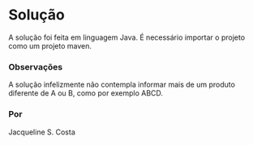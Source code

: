 # Solução

A solução foi feita em linguagem Java.
É necessário importar o projeto como um projeto maven.

### Observações ###

A solução infelizmente não contempla informar mais de um produto diferente de A ou B, como por exemplo ABCD.

### Por ###

Jacqueline S. Costa